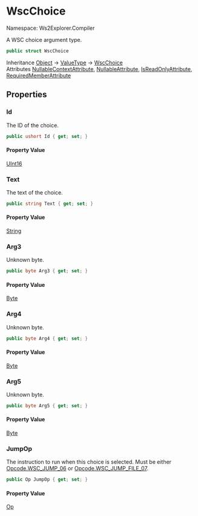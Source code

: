 # WscChoice

Namespace: Ws2Explorer.Compiler

A WSC choice argument type.

```csharp
public struct WscChoice
```

Inheritance [Object](https://docs.microsoft.com/en-us/dotnet/api/system.object) → [ValueType](https://docs.microsoft.com/en-us/dotnet/api/system.valuetype) → [WscChoice](./ws2explorer.compiler.wscchoice.md)<br>
Attributes [NullableContextAttribute](https://docs.microsoft.com/en-us/dotnet/api/system.runtime.compilerservices.nullablecontextattribute), [NullableAttribute](https://docs.microsoft.com/en-us/dotnet/api/system.runtime.compilerservices.nullableattribute), [IsReadOnlyAttribute](https://docs.microsoft.com/en-us/dotnet/api/system.runtime.compilerservices.isreadonlyattribute), [RequiredMemberAttribute](https://docs.microsoft.com/en-us/dotnet/api/system.runtime.compilerservices.requiredmemberattribute)

## Properties

### **Id**

The ID of the choice.

```csharp
public ushort Id { get; set; }
```

#### Property Value

[UInt16](https://docs.microsoft.com/en-us/dotnet/api/system.uint16)<br>

### **Text**

The text of the choice.

```csharp
public string Text { get; set; }
```

#### Property Value

[String](https://docs.microsoft.com/en-us/dotnet/api/system.string)<br>

### **Arg3**

Unknown byte.

```csharp
public byte Arg3 { get; set; }
```

#### Property Value

[Byte](https://docs.microsoft.com/en-us/dotnet/api/system.byte)<br>

### **Arg4**

Unknown byte.

```csharp
public byte Arg4 { get; set; }
```

#### Property Value

[Byte](https://docs.microsoft.com/en-us/dotnet/api/system.byte)<br>

### **Arg5**

Unknown byte.

```csharp
public byte Arg5 { get; set; }
```

#### Property Value

[Byte](https://docs.microsoft.com/en-us/dotnet/api/system.byte)<br>

### **JumpOp**

The instruction to run when this choice is selected.
 Must be either [Opcode.WSC_JUMP_06](./ws2explorer.compiler.opcode.md#wsc_jump_06) or [Opcode.WSC_JUMP_FILE_07](./ws2explorer.compiler.opcode.md#wsc_jump_file_07).

```csharp
public Op JumpOp { get; set; }
```

#### Property Value

[Op](./ws2explorer.compiler.op.md)<br>
